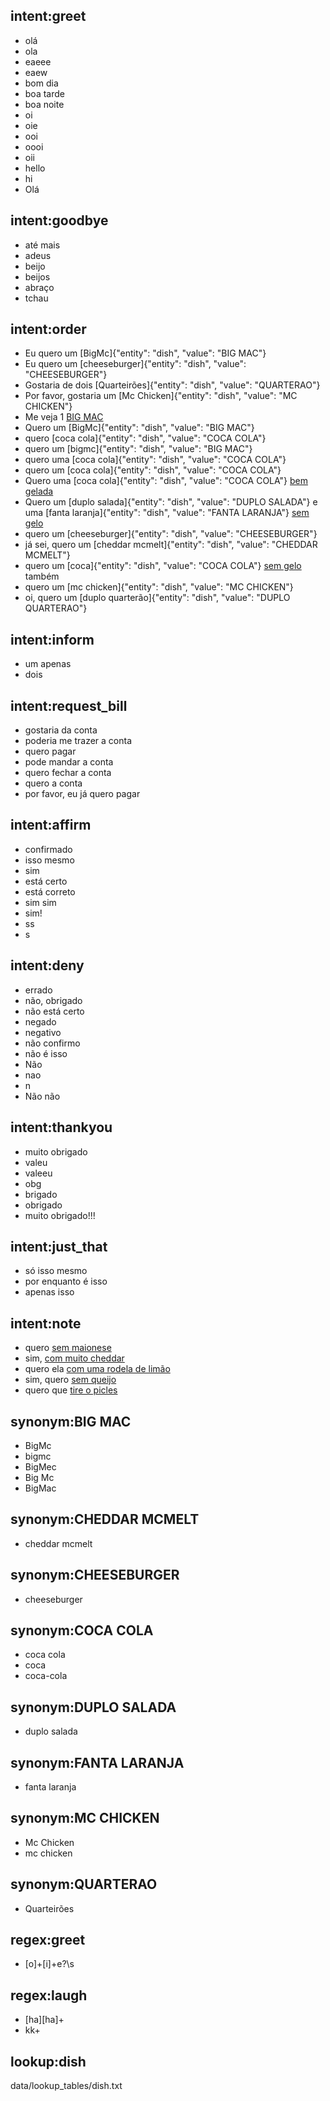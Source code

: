 ## intent:greet
- olá
- ola
- eaeee
- eaew
- bom dia
- boa tarde
- boa noite
- oi
- oie
- ooi
- oooi
- oii
- hello
- hi
- Olá

## intent:goodbye
- até mais
- adeus
- beijo
- beijos
- abraço
- tchau

## intent:order
- Eu quero um [BigMc]{"entity": "dish", "value": "BIG MAC"}
- Eu quero um [cheeseburger]{"entity": "dish", "value": "CHEESEBURGER"}
- Gostaria de dois [Quarteirões]{"entity": "dish", "value": "QUARTERAO"}
- Por favor, gostaria um [Mc Chicken]{"entity": "dish", "value": "MC CHICKEN"}
- Me veja 1 [BIG MAC](dish)
- Quero um [BigMc]{"entity": "dish", "value": "BIG MAC"}
- quero [coca cola]{"entity": "dish", "value": "COCA COLA"}
- quero um [bigmc]{"entity": "dish", "value": "BIG MAC"}
- quero uma [coca cola]{"entity": "dish", "value": "COCA COLA"}
- quero um [coca cola]{"entity": "dish", "value": "COCA COLA"}
- Quero uma [coca cola]{"entity": "dish", "value": "COCA COLA"} [bem gelada](note)
- Quero um [duplo salada]{"entity": "dish", "value": "DUPLO SALADA"} e uma [fanta laranja]{"entity": "dish", "value": "FANTA LARANJA"} [sem gelo](note)
- quero um [cheeseburger]{"entity": "dish", "value": "CHEESEBURGER"}
- já sei, quero um [cheddar mcmelt]{"entity": "dish", "value": "CHEDDAR MCMELT"}
- quero um [coca]{"entity": "dish", "value": "COCA COLA"} [sem gelo](note) também
- quero um [mc chicken]{"entity": "dish", "value": "MC CHICKEN"}
- oi, quero um [duplo quarterão]{"entity": "dish", "value": "DUPLO QUARTERAO"}

## intent:inform
- um apenas
- dois

## intent:request_bill
- gostaria da conta
- poderia me trazer a conta
- quero pagar
- pode mandar a conta
- quero fechar a conta
- quero a conta
- por favor, eu já quero pagar

## intent:affirm
- confirmado
- isso mesmo
- sim
- está certo
- está correto
- sim sim
- sim!
- ss
- s

## intent:deny
- errado
- não, obrigado
- não está certo
- negado
- negativo
- não confirmo
- não é isso
- Não
- nao
- n
- Não não

## intent:thankyou
- muito obrigado
- valeu
- valeeu
- obg
- brigado
- obrigado
- muito obrigado!!!

## intent:just_that
- só isso mesmo
- por enquanto é isso
- apenas isso

## intent:note
- quero [sem maionese](note)
- sim, [com muito cheddar](note)
- quero ela [com uma rodela de limão](note)
- sim, quero [sem queijo](note)
- quero que [tire o picles](note)

## synonym:BIG MAC
- BigMc
- bigmc
- BigMec
- Big Mc
- BigMac

## synonym:CHEDDAR MCMELT
- cheddar mcmelt

## synonym:CHEESEBURGER
- cheeseburger

## synonym:COCA COLA
- coca cola
- coca
- coca-cola

## synonym:DUPLO SALADA
- duplo salada

## synonym:FANTA LARANJA
- fanta laranja

## synonym:MC CHICKEN
- Mc Chicken
- mc chicken

## synonym:QUARTERAO
- Quarteirões

## regex:greet
- [o]+[i]+e?\s

## regex:laugh
- [ha][ha]+
- kk+

## lookup:dish
  data/lookup_tables/dish.txt
